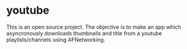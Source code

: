 youtube
=======


This is an open source project. The objective is to make an app which asyncronously downloads thumbnails and title from a youtube playlists/channels using AFNetworking.
